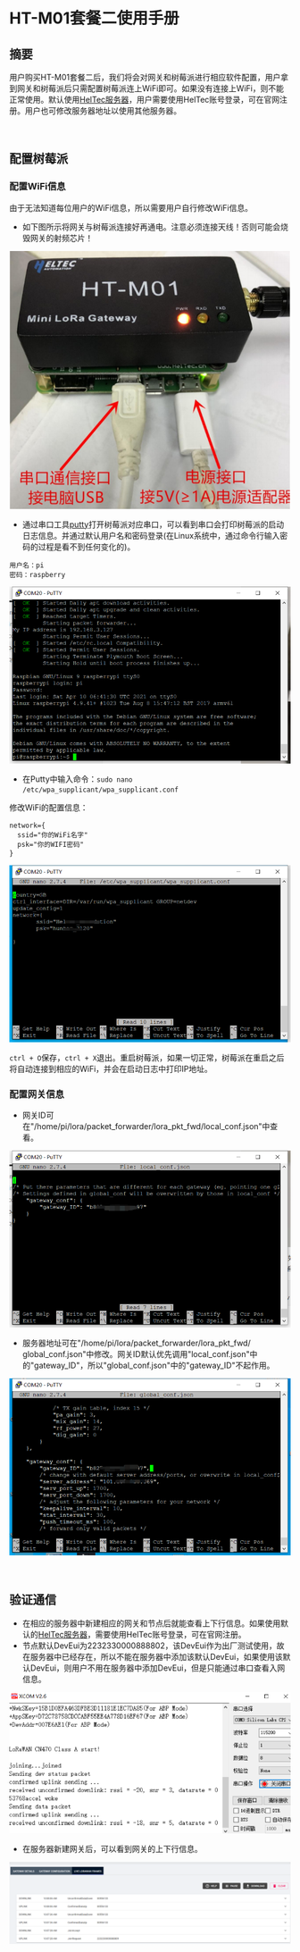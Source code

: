 # HT-M01套餐二使用手册

## 摘要

用户购买HT-M01套餐二后，我们将会对网关和树莓派进行相应软件配置，用户拿到网关和树莓派后只需配置树莓派连上WiFi即可。如果没有连接上WiFi，则不能正常使用。默认使用[HelTec服务器](http://cloud.heltec.org/)，用户需要使用HelTec账号登录，可在官网注册。用户也可修改服务器地址以使用其他服务器。

&nbsp;

## 配置树莓派

### 配置WiFi信息

由于无法知道每位用户的WiFi信息，所以需要用户自行修改WiFi信息。

- 如下图所示将网关与树莓派连接好再通电。注意必须连接天线！否则可能会烧毁网关的射频芯片！

![](img/package2_user_manual/01.png)

- 通过串口工具[putty](https://www.chiark.greenend.org.uk/~sgtatham/putty/latest.html)打开树莓派对应串口，可以看到串口会打印树莓派的启动日志信息。并通过默认用户名和密码登录(在Linux系统中，通过命令行输入密码的过程是看不到任何变化的)。

```shell
用户名：pi
密码：raspberry
```

![](img/package2_user_manual/02.png)

- 在Putty中输入命令：`sudo nano /etc/wpa_supplicant/wpa_supplicant.conf`

修改WiFi的配置信息：

```shell
network={
  ssid="你的WiFi名字"
  psk="你的WIFI密码"
}
```

![](img/package2_user_manual/05.png)

`ctrl + O`保存，`ctrl + X`退出。重启树莓派，如果一切正常，树莓派在重启之后将自动连接到相应的WiFi，并会在启动日志中打印IP地址。

### 配置网关信息

- 网关ID可在"/home/pi/lora/packet_forwarder/lora_pkt_fwd/local_conf.json"中查看。

![](img/package2_user_manual/03.png)

- 服务器地址可在"/home/pi/lora/packet_forwarder/lora_pkt_fwd/ global_conf.json"中修改。网关ID默认优先调用"local_conf.json"中的"gateway_ID"，所以"global_conf.json"中的"gateway_ID"不起作用。

![](img/package2_user_manual/04.png)

&nbsp;

## 验证通信

- 在相应的服务器中新建相应的网关和节点后就能查看上下行信息。如果使用默认的[HelTec服务器](http://cloud.heltec.org/)，需要使用HelTec账号登录，可在官网注册。
- 节点默认DevEui为2232330000888802，该DevEui作为出厂测试使用，故在服务器中已经存在，所以不能在服务器中添加该默认DevEui，如果使用该默认DevEui，则用户不用在服务器中添加DevEui，但是只能通过串口查看入网信息。

![](img/package2_user_manual/06.png)

- 在服务器新建网关后，可以看到网关的上下行信息。

![](img/package2_user_manual/07.png)

